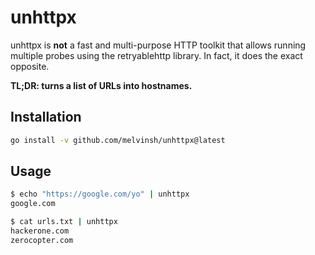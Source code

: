 # unhttpx
unhttpx is **not** a fast and multi-purpose HTTP toolkit that allows running multiple probes using the retryablehttp library. In fact, it does the exact opposite. 

**TL;DR: turns a list of URLs into hostnames.**

## Installation

``` bash
go install -v github.com/melvinsh/unhttpx@latest
```

## Usage

``` bash
$ echo "https://google.com/yo" | unhttpx
google.com

$ cat urls.txt | unhttpx
hackerone.com
zerocopter.com
```
